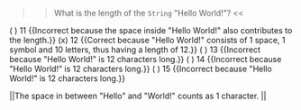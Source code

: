 >>What is the length of the <code>String</code> "Hello World!"? <<

( ) 11 {{Incorrect because the space inside "Hello World!" also contributes to the length.}}
(x) 12 {{Correct because "Hello World!" consists of 1 space, 1 symbol and 10 letters, thus having a length of 12.}}
( ) 13 {{Incorrect because "Hello World!" is 12 characters long.}}
( ) 14 {{Incorrect because "Hello World!" is 12 characters long.}}
( ) 15 {{Incorrect because "Hello World!" is 12 characters long.}}

||The space in between "Hello" and "World!" counts as 1 character. ||
